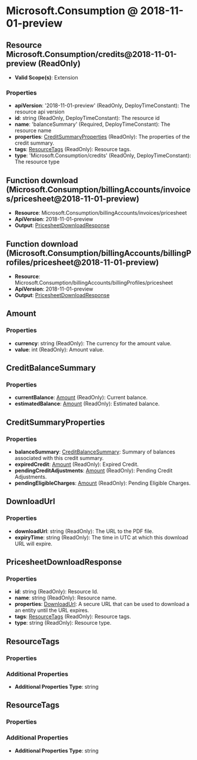 # Microsoft.Consumption @ 2018-11-01-preview

## Resource Microsoft.Consumption/credits@2018-11-01-preview (ReadOnly)
* **Valid Scope(s)**: Extension
### Properties
* **apiVersion**: '2018-11-01-preview' (ReadOnly, DeployTimeConstant): The resource api version
* **id**: string (ReadOnly, DeployTimeConstant): The resource id
* **name**: 'balanceSummary' (Required, DeployTimeConstant): The resource name
* **properties**: [CreditSummaryProperties](#creditsummaryproperties) (ReadOnly): The properties of the credit summary.
* **tags**: [ResourceTags](#resourcetags) (ReadOnly): Resource tags.
* **type**: 'Microsoft.Consumption/credits' (ReadOnly, DeployTimeConstant): The resource type

## Function download (Microsoft.Consumption/billingAccounts/invoices/pricesheet@2018-11-01-preview)
* **Resource**: Microsoft.Consumption/billingAccounts/invoices/pricesheet
* **ApiVersion**: 2018-11-01-preview
* **Output**: [PricesheetDownloadResponse](#pricesheetdownloadresponse)

## Function download (Microsoft.Consumption/billingAccounts/billingProfiles/pricesheet@2018-11-01-preview)
* **Resource**: Microsoft.Consumption/billingAccounts/billingProfiles/pricesheet
* **ApiVersion**: 2018-11-01-preview
* **Output**: [PricesheetDownloadResponse](#pricesheetdownloadresponse)

## Amount
### Properties
* **currency**: string (ReadOnly): The currency for the amount value.
* **value**: int (ReadOnly): Amount value.

## CreditBalanceSummary
### Properties
* **currentBalance**: [Amount](#amount) (ReadOnly): Current balance.
* **estimatedBalance**: [Amount](#amount) (ReadOnly): Estimated balance.

## CreditSummaryProperties
### Properties
* **balanceSummary**: [CreditBalanceSummary](#creditbalancesummary): Summary of balances associated with this credit summary.
* **expiredCredit**: [Amount](#amount) (ReadOnly): Expired Credit.
* **pendingCreditAdjustments**: [Amount](#amount) (ReadOnly): Pending Credit Adjustments.
* **pendingEligibleCharges**: [Amount](#amount) (ReadOnly): Pending Eligible Charges.

## DownloadUrl
### Properties
* **downloadUrl**: string (ReadOnly): The URL to the PDF file.
* **expiryTime**: string (ReadOnly): The time in UTC at which this download URL will expire.

## PricesheetDownloadResponse
### Properties
* **id**: string (ReadOnly): Resource Id.
* **name**: string (ReadOnly): Resource name.
* **properties**: [DownloadUrl](#downloadurl): A secure URL that can be used to download a an entity until the URL expires.
* **tags**: [ResourceTags](#resourcetags) (ReadOnly): Resource tags.
* **type**: string (ReadOnly): Resource type.

## ResourceTags
### Properties
### Additional Properties
* **Additional Properties Type**: string

## ResourceTags
### Properties
### Additional Properties
* **Additional Properties Type**: string

